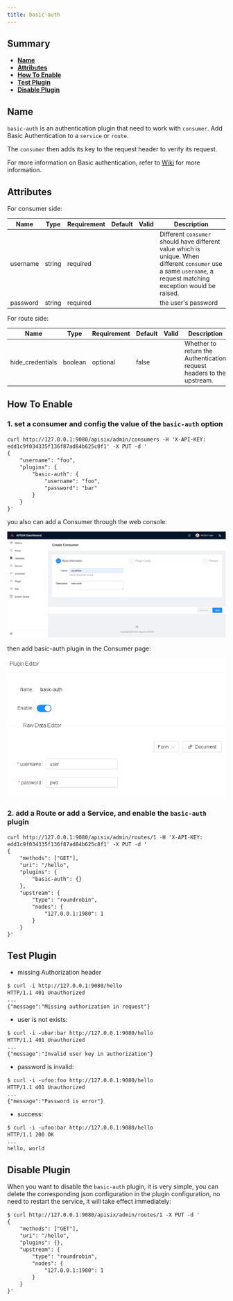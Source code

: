 ```yaml
---
title: basic-auth
---
```


<!--
#
# Licensed to the Apache Software Foundation (ASF) under one or more
# contributor license agreements.  See the NOTICE file distributed with
# this work for additional information regarding copyright ownership.
# The ASF licenses this file to You under the Apache License, Version 2.0
# (the "License"); you may not use this file except in compliance with
# the License.  You may obtain a copy of the License at
#
#     http://www.apache.org/licenses/LICENSE-2.0
#
# Unless required by applicable law or agreed to in writing, software
# distributed under the License is distributed on an "AS IS" BASIS,
# WITHOUT WARRANTIES OR CONDITIONS OF ANY KIND, either express or implied.
# See the License for the specific language governing permissions and
# limitations under the License.
#
-->

## Summary

- [**Name**](#name)
- [**Attributes**](#attributes)
- [**How To Enable**](#how-to-enable)
- [**Test Plugin**](#test-plugin)
- [**Disable Plugin**](#disable-plugin)

## Name

`basic-auth` is an authentication plugin that need to work with `consumer`. Add Basic Authentication to a `service` or `route`.

The `consumer` then adds its key to the request header to verify its request.

For more information on Basic authentication, refer to [Wiki](https://en.wikipedia.org/wiki/Basic_access_authentication) for more information.

## Attributes

For consumer side:

| Name             | Type    | Requirement | Default | Valid | Description                                                                                                                                                      |
| --------         | ------  | ----------- | ------- | ----- | ---------------------------------------------------------------------------------------------------------------------------------------------------------------- |
| username         | string  | required    |         |       | Different `consumer` should have different value which is unique. When different `consumer` use a same `username`, a request matching exception would be raised. |
| password         | string  | required    |         |       | the user's password                                                                                                                                              |

For route side:

| Name             | Type    | Requirement | Default | Valid | Description                                                                                                                                                      |
| --------         | ------  | ----------- | ------- | ----- | ---------------------------------------------------------------------------------------------------------------------------------------------------------------- |
| hide_credentials | boolean | optional    | false   |       | Whether to return the Authentication request headers to the upstream.                                                                                            |

## How To Enable

### 1. set a consumer and config the value of the `basic-auth` option

```shell
curl http://127.0.0.1:9080/apisix/admin/consumers -H 'X-API-KEY: edd1c9f034335f136f87ad84b625c8f1' -X PUT -d '
{
    "username": "foo",
    "plugins": {
        "basic-auth": {
            "username": "foo",
            "password": "bar"
        }
    }
}'
```

you also can add a Consumer through the web console:

![auth-1](../../../assets/images/plugin/basic-auth-1.png)

then add basic-auth plugin in the Consumer page:

![auth-2](../../../assets/images/plugin/basic-auth-2.png)

### 2. add a Route or add a Service, and enable the `basic-auth` plugin

```shell
curl http://127.0.0.1:9080/apisix/admin/routes/1 -H 'X-API-KEY: edd1c9f034335f136f87ad84b625c8f1' -X PUT -d '
{
    "methods": ["GET"],
    "uri": "/hello",
    "plugins": {
        "basic-auth": {}
    },
    "upstream": {
        "type": "roundrobin",
        "nodes": {
            "127.0.0.1:1980": 1
        }
    }
}'
```

## Test Plugin

- missing Authorization header

```shell
$ curl -i http://127.0.0.1:9080/hello
HTTP/1.1 401 Unauthorized
...
{"message":"Missing authorization in request"}
```

- user is not exists:

```shell
$ curl -i -ubar:bar http://127.0.0.1:9080/hello
HTTP/1.1 401 Unauthorized
...
{"message":"Invalid user key in authorization"}
```

- password is invalid:

```shell
$ curl -i -ufoo:foo http://127.0.0.1:9080/hello
HTTP/1.1 401 Unauthorized
...
{"message":"Password is error"}
```

- success:

```shell
$ curl -i -ufoo:bar http://127.0.0.1:9080/hello
HTTP/1.1 200 OK
...
hello, world
```

## Disable Plugin

When you want to disable the `basic-auth` plugin, it is very simple,
you can delete the corresponding json configuration in the plugin configuration,
no need to restart the service, it will take effect immediately:

```shell
$ curl http://127.0.0.1:9080/apisix/admin/routes/1 -X PUT -d '
{
    "methods": ["GET"],
    "uri": "/hello",
    "plugins": {},
    "upstream": {
        "type": "roundrobin",
        "nodes": {
            "127.0.0.1:1980": 1
        }
    }
}'
```
